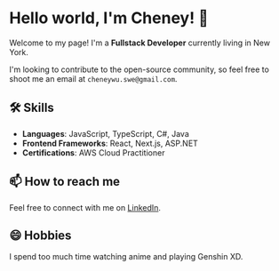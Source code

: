 # Hello world, I'm Cheney! 👋

Welcome to my page! I'm a **Fullstack Developer**  currently living in New York. 

I'm looking to contribute to the open-source community, so feel free to shoot me an email at `cheneywu.swe@gmail.com`.

## 🛠️ Skills
- **Languages**: JavaScript, TypeScript, C#, Java
- **Frontend Frameworks**: React, Next.js, ASP.NET
- **Certifications**: AWS Cloud Practitioner

## 📫 How to reach me
Feel free to connect with me on [LinkedIn](https://www.linkedin.com/in/cheney-wu/).

## 😄 Hobbies
I spend too much time watching anime and playing Genshin XD.


